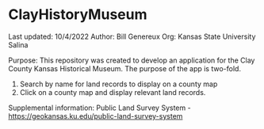 # ClayHistoryMuseum

Last updated: 10/4/2022
Author: Bill Genereux
Org: Kansas State University Salina

Purpose: 
This repository was created to develop an application for the Clay County Kansas Historical Museum. The purpose of the app is two-fold.
1) Search by name for land records to display on a county map
2) Click on a county map and display relevant land records.


Supplemental information:
Public Land Survey System - https://geokansas.ku.edu/public-land-survey-system

